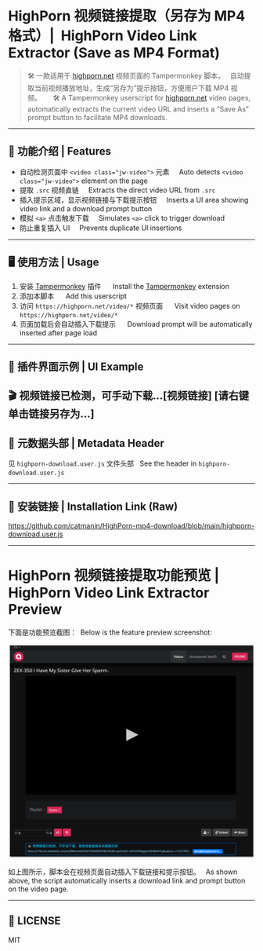# HighPorn 视频链接提取（另存为 MP4 格式）|  HighPorn Video Link Extractor (Save as MP4 Format)

> 🛠 一款适用于 [highporn.net](https.highporn.net/video/...) 视频页面的 Tampermonkey 脚本，  
> 自动提取当前视频播放地址，生成“另存为”提示按钮，方便用户下载 MP4 视频。  
>  
> 🛠 A Tampermonkey userscript for [highporn.net](https.highporn.net/video/...) video pages,  
> automatically extracts the current video URL and inserts a “Save As” prompt button to facilitate MP4 downloads.

---

## 📌 功能介绍 | Features

- 自动检测页面中 `<video class="jw-video">` 元素  
  Auto detects `<video class="jw-video">` element on the page  
- 提取 `.src` 视频直链  
  Extracts the direct video URL from `.src`  
- 插入提示区域，显示视频链接与下载提示按钮  
  Inserts a UI area showing video link and a download prompt button  
- 模拟 `<a>` 点击触发下载  
  Simulates `<a>` click to trigger download  
- 防止重复插入 UI  
  Prevents duplicate UI insertions  

---

## 🖥️ 使用方法 | Usage

1. 安装 [Tampermonkey](https://www.tampermonkey.net/) 插件  
   Install the [Tampermonkey](https://www.tampermonkey.net/) extension  
2. 添加本脚本  
   Add this userscript  
3. 访问 `https://highporn.net/video/*` 视频页面  
   Visit video pages on `https://highporn.net/video/*`  
4. 页面加载后会自动插入下载提示  
   Download prompt will be automatically inserted after page load  

---

## 📂 插件界面示例 | UI Example
🎬 视频链接已检测，可手动下载...[视频链接] [请右键单击链接另存为...]
---

## 📄 元数据头部 | Metadata Header

见 `highporn-download.user.js` 文件头部  
See the header in `highporn-download.user.js`

---

## 🔗 安装链接 | Installation Link (Raw)
https://github.com/catmanin/HighPorn-mp4-download/blob/main/highporn-download.user.js

---

# HighPorn 视频链接提取功能预览 | HighPorn Video Link Extractor Preview

下面是功能预览截图：  Below is the feature preview screenshot:

![功能预览](https://raw.githubusercontent.com/catmanin/HighPorn-mp4-download/refs/heads/main/%E5%8A%9F%E8%83%BD%E9%A2%84%E8%A7%88.png)

如上图所示，脚本会在视频页面自动插入下载链接和提示按钮。  
As shown above, the script automatically inserts a download link and prompt button on the video page.

---

## 🧾 LICENSE

MIT
